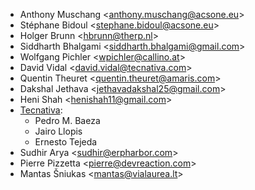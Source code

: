- Anthony Muschang \<<anthony.muschang@acsone.eu>\>
- Stéphane Bidoul \<<stephane.bidoul@acsone.eu>\>
- Holger Brunn \<<hbrunn@therp.nl>\>
- Siddharth Bhalgami \<<siddharth.bhalgami@gmail.com>\>
- Wolfgang Pichler \<<wpichler@callino.at>\>
- David Vidal \<<david.vidal@tecnativa.com>\>
- Quentin Theuret \<<quentin.theuret@amaris.com>\>
- Dakshal Jethava \<<jethavadakshal25@gmail.com>\>
- Heni Shah \<<henishah11@gmail.com>\>
- [Tecnativa](https://www.tecnativa.com):
  - Pedro M. Baeza
  - Jairo Llopis
  - Ernesto Tejeda
- Sudhir Arya \<<sudhir@erpharbor.com>\>
- Pierre Pizzetta \<<pierre@devreaction.com>\>
- Mantas Šniukas \<<mantas@vialaurea.lt>\>

